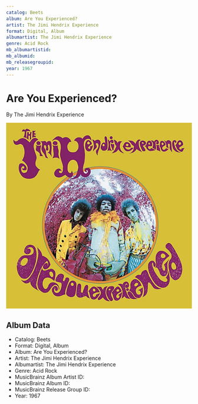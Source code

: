 ```yaml
---
catalog: Beets
album: Are You Experienced?
artist: The Jimi Hendrix Experience
format: Digital, Album
albumartist: The Jimi Hendrix Experience
genre: Acid Rock
mb_albumartistid: 
mb_albumid: 
mb_releasegroupid: 
year: 1967
---
```


# Are You Experienced?

By The Jimi Hendrix Experience

![](../../assets/beetscovers/The_Jimi_Hendrix_Experience-Are_You_Experienced.jpg)

## Album Data

- Catalog: Beets
- Format: Digital, Album
- Album: Are You Experienced?
- Artist: The Jimi Hendrix Experience
- Albumartist: The Jimi Hendrix Experience
- Genre: Acid Rock
- MusicBrainz Album Artist ID: 
- MusicBrainz Album ID: 
- MusicBrainz Release Group ID: 
- Year: 1967

